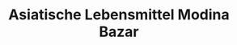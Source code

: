 ---
title: "Asiatische Lebensmittel Modina Bazar"
url: /luedenscheid/asiatische-lebensmittel-modina-bazar/
shop: Supermarkt
---